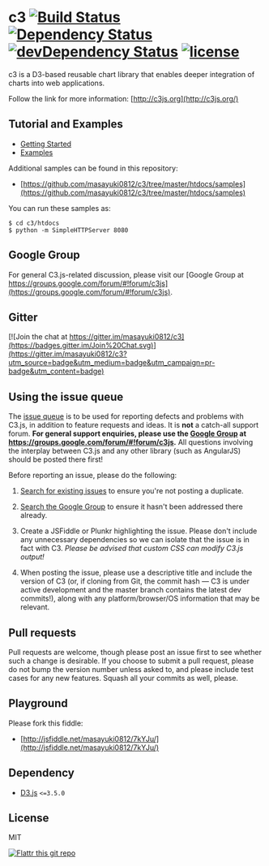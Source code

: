 c3 [![Build Status](https://travis-ci.org/masayuki0812/c3.svg?branch=master)](https://travis-ci.org/masayuki0812/c3) [![Dependency Status](https://david-dm.org/masayuki0812/c3.svg)](https://david-dm.org/masayuki0812/c3) [![devDependency Status](https://david-dm.org/masayuki0812/c3/dev-status.svg)](https://david-dm.org/masayuki0812/c3#info=devDependencies) [![license](http://img.shields.io/badge/license-MIT-brightgreen.svg?style=flat)](https://github.com/masayuki0812/c3/blob/master/LICENSE)
==

c3 is a D3-based reusable chart library that enables deeper integration of charts into web applications.

Follow the link for more information: [http://c3js.org](http://c3js.org/)

## Tutorial and Examples

+ [Getting Started](http://c3js.org/gettingstarted.html)
+ [Examples](http://c3js.org/examples.html)

Additional samples can be found in this repository:
+ [https://github.com/masayuki0812/c3/tree/master/htdocs/samples](https://github.com/masayuki0812/c3/tree/master/htdocs/samples)

You can run these samples as:
```
$ cd c3/htdocs
$ python -m SimpleHTTPServer 8080
```

## Google Group
For general C3.js-related discussion, please visit our [Google Group at https://groups.google.com/forum/#!forum/c3js](https://groups.google.com/forum/#!forum/c3js).

## Gitter
[![Join the chat at https://gitter.im/masayuki0812/c3](https://badges.gitter.im/Join%20Chat.svg)](https://gitter.im/masayuki0812/c3?utm_source=badge&utm_medium=badge&utm_campaign=pr-badge&utm_content=badge)

## Using the issue queue
The [issue queue](https://github.com/masayuki0812/c3/issues) is to be used for reporting defects and problems with C3.js, in addition to feature requests and ideas. It is **not** a catch-all support forum. **For general support enquiries, please use the [Google Group](https://groups.google.com/forum/#!forum/c3js) at https://groups.google.com/forum/#!forum/c3js.** All questions involving the interplay between C3.js and any other library (such as AngularJS) should be posted there first!

Before reporting an issue, please do the following:

1. [Search for existing issues](https://github.com/masayuki0812/c3/issues) to ensure you're not posting a duplicate.

1.  [Search the Google Group](https://groups.google.com/forum/#!forum/c3js) to ensure it hasn't been addressed there already.

1. Create a JSFiddle or Plunkr highlighting the issue. Please don't include any unnecessary dependencies so we can isolate that the issue is in fact with C3. *Please be advised that custom CSS can modify C3.js output!*

1. When posting the issue, please use a descriptive title and include the version of C3 (or, if cloning from Git, the commit hash — C3 is under active development and the master branch contains the latest dev commits!), along with any platform/browser/OS information that may be relevant.

## Pull requests
Pull requests are welcome, though please post an issue first to see whether such a change is desirable.
If you choose to submit a pull request, please do not bump the version number unless asked to, and please include test cases for any new features. Squash all your commits as well, please.

## Playground
Please fork this fiddle:
+ [http://jsfiddle.net/masayuki0812/7kYJu/](http://jsfiddle.net/masayuki0812/7kYJu/)

## Dependency
+ [D3.js](https://github.com/mbostock/d3) `<=3.5.0`

## License
MIT

[![Flattr this git repo](http://api.flattr.com/button/flattr-badge-large.png)](https://flattr.com/submit/auto?user_id=masayuki0812&url=https://github.com/masayuki0812/c3&title=c3&language=javascript&tags=github&category=software)
